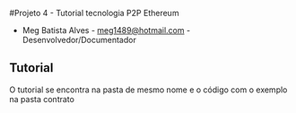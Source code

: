 #Projeto 4 - Tutorial tecnologia P2P Ethereum

* Meg Batista Alves - meg1489@hotmail.com - Desenvolvedor/Documentador

## Tutorial

O tutorial se encontra na pasta de mesmo nome e o código com
o exemplo na pasta contrato
